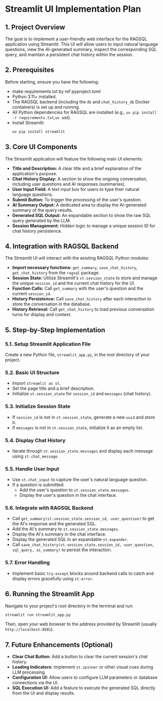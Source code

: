 # Streamlit UI Implementation Plan

## 1. Project Overview

The goal is to implement a user-friendly web interface for the RAGSQL application using Streamlit. This UI will allow users to input natural language questions, view the AI-generated summary, inspect the corresponding SQL query, and maintain a persistent chat history within the session.

## 2. Prerequisites

Before starting, ensure you have the following:
-   make requirements.txt by ref pyproject.toml
-   Python 3.11+ installed.
-   The RAGSQL backend (including the `db` and `chat_history_db` Docker containers) is set up and running.
-   All Python dependencies for RAGSQL are installed (e.g., `uv pip install -r requirements.txt`,`uv add`).
-   Install Streamlit:
    ```bash
    uv pip install streamlit
    ```

## 3. Core UI Components

The Streamlit application will feature the following main UI elements:

-   **Title and Description:** A clear title and a brief explanation of the application's purpose.
-   **Chat History Display:** A section to show the ongoing conversation, including user questions and AI responses (summaries).
-   **User Input Field:** A text input box for users to type their natural language questions.
-   **Submit Button:** To trigger the processing of the user's question.
-   **AI Summary Output:** A dedicated area to display the AI-generated summary of the query results.
-   **Generated SQL Output:** An expandable section to show the raw SQL query generated by the LLM.
-   **Session Management:** Hidden logic to manage a unique session ID for chat history persistence.

## 4. Integration with RAGSQL Backend

The Streamlit UI will interact with the existing RAGSQL Python modules:

-   **Import necessary functions:** `get_summary`, `save_chat_history`, `get_chat_history` from the `ragsql` package.
-   **Session State:** Utilize Streamlit's `st.session_state` to store and manage the unique `session_id` and the current chat history for the UI.
-   **Function Calls:** Call `get_summary` with the user's question and the current `session_id`.
-   **History Persistence:** Call `save_chat_history` after each interaction to store the conversation in the database.
-   **History Retrieval:** Call `get_chat_history` to load previous conversation turns for display and context.

## 5. Step-by-Step Implementation

### 5.1. Setup Streamlit Application File

Create a new Python file, `streamlit_app.py`, in the root directory of your project.

### 5.2. Basic UI Structure

-   Import `streamlit as st`.
-   Set the page title and a brief description.
-   Initialize `st.session_state` for `session_id` and `messages` (chat history).

### 5.3. Initialize Session State

-   If `session_id` is not in `st.session_state`, generate a new `uuid` and store it.
-   If `messages` is not in `st.session_state`, initialize it as an empty list.

### 5.4. Display Chat History

-   Iterate through `st.session_state.messages` and display each message using `st.chat_message`.

### 5.5. Handle User Input

-   Use `st.chat_input` to capture the user's natural language question.
-   If a question is submitted:
    -   Add the user's question to `st.session_state.messages`.
    -   Display the user's question in the chat interface.

### 5.6. Integrate with RAGSQL Backend

-   Call `get_summary(st.session_state.session_id, user_question)` to get the AI's response and the generated SQL.
-   Add the AI's summary to `st.session_state.messages`.
-   Display the AI's summary in the chat interface.
-   Display the generated SQL in an expandable `st.expander`.
-   Call `save_chat_history(st.session_state.session_id, user_question, sql_query, ai_summary)` to persist the interaction.

### 5.7. Error Handling

-   Implement basic `try-except` blocks around backend calls to catch and display errors gracefully using `st.error`.

## 6. Running the Streamlit App

Navigate to your project's root directory in the terminal and run:

```bash
streamlit run streamlit_app.py
```

Then, open your web browser to the address provided by Streamlit (usually `http://localhost:8501`).

## 7. Future Enhancements (Optional)

-   **Clear Chat Button:** Add a button to clear the current session's chat history.
-   **Loading Indicators:** Implement `st.spinner` or other visual cues during LLM processing.
-   **Configuration UI:** Allow users to configure LLM parameters or database connections via the UI.
-   **SQL Execution UI:** Add a feature to execute the generated SQL directly from the UI and display results.
